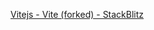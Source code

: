 [Vitejs - Vite (forked) - StackBlitz](https://stackblitz.com/edit/vitejs-vite-exwhgm?file=src%2FApp.jsx&terminal=dev)